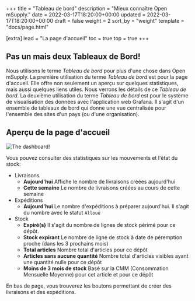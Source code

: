 +++
title = "Tableau de bord"
description = "Mieux connaître Open mSupply."
date = 2022-03-17T18:20:00+00:00
updated = 2022-03-17T18:20:00+00:00
draft = false
weight = 2
sort_by = "weight"
template = "docs/page.html"

[extra]
lead = "La page d'accueil"
toc = true
top = true
+++

## Pas un mais deux Tableaux de Bord!

Nous utilisons le terme _Tableau de bord_ pour plus d'une chose dans Open mSupply.
La première utilisation du terme _Tableau de bord_ est pour la page d'accueil. Elle offre non seulement un aperçu sur quelques statistiques, mais aussi quelques liens utiles. Nous verrons les détails de ce _Tableau de bord_. 
La deuxième utilisation du terme _Tableau de bord_ est pour le système de visualisation des données avec l'application web Grafana. Il s'agit d'un ensemble de tableaux de bord qui donne une vue centralisée pour l'ensemble des sites d'un pays (ou d'une organisation).

## Aperçu de la page d'accueil

![The dashboard!](/docs/introduction/images/dashboard_fr.png)

Vous pouvez consulter des statistiques sur les mouvements et l'état du stock:

- Livraisons
  - **Aujourd'hui** Affiche le nombre de livraisons créées aujourd'hui
  - **Cette semaine** Le nombre de livraisons créées au cours de cette semaine
- Expéditions
  - **Aujourd'hui** Le nombre d'expéditions à préparer aujourd'hui. Il s'agit du nombre avec le statut `Alloué`
- Stock
  - **Expiré(s)** Il s'agit du nombre de lignes de stock périmé pour ce dépôt.
  - **Stock expirant** Le nombre de ligne de stock à date de péremption proche (dans les 3 prochains mois)
  - **Total articles** Nombre total d'articles pour ce dépôt
  - **Articles sans aucune quantité** Nombre total d'articles visibles ayant une quantité nulle pour ce dépôt
  - **Moins de 3 mois de stock** Basé sur la CMM (Consommation Mensuelle Moyenne) pour cet article et pour ce dépôt


En bas de page, vous trouverez les boutons permettant de créer des livraisons et des expéditions.
